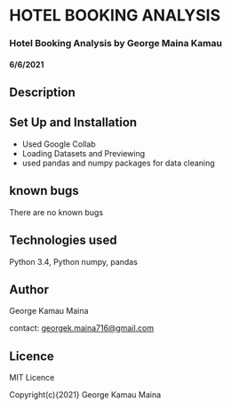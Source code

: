 # HOTEL BOOKING ANALYSIS
### Hotel Booking Analysis by George Maina Kamau
#### 6/6/2021
## Description
## Set Up and Installation
- Used Google Collab
- Loading Datasets and Previewing
- used pandas and numpy packages for data cleaning
## known bugs
There are no known bugs
## Technologies used
Python 3.4, Python numpy, pandas
## Author
George Kamau Maina


contact: georgek.maina716@gmail.com
## Licence
MIT Licence

Copyright(c){2021} George Kamau Maina
